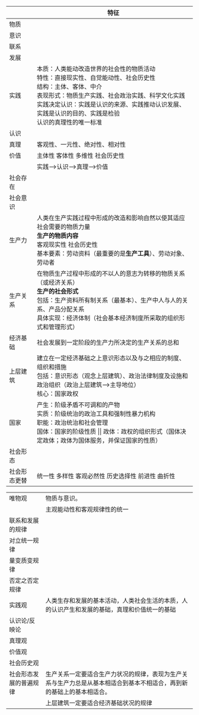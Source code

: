 |      | 特征                               |
| ---- | ---------------------------------- |
| 物质 |  |
| 意识 |  |
| 联系 |  |
| 发展 |  |
| 实践 | 本质：人类能动改造世界的社会性的物质活动<br/>特性：直接现实性、自觉能动性、社会历史性<br />结构：主体、客体、中介<br/>表现形式：物质生产实践、社会政治实践、科学文化实践<br/>实践决定认识：实践是认识的来源、实践推动认识发展、实践是认识的目的、实践是检验<br/>认识的真理性的唯一标准 |
| 认识 |                                    |
| 真理 | 客观性、一元性、绝对性、相对性     |
| 价值 | 主体性 客体性  多维性  社会历史性  |
|  | 实践-->认识-->真理-->价值 |
| 社会存在 | |
| 社会意识 | |
| 生产力 | 人类在生产实践过程中形成的改造和影响自然以使其适应社会需要的物质力量<br/>**生产的物质内容**<br/>客观现实性 社会历史性<br/>基本要素：劳动资料（最重要的是**生产工具**）、劳动对象、劳动者 |
| 生产关系 | 在物质生产过程中形成的不以人的意志为转移的物质关系（或经济关系）<br/>**生产的社会形式**<br/>包括：生产资料所有制关系（最基本）、生产中人与人的关系、产品分配关系<br>具体实现：经济体制（社会基本经济制度所采取的组织形式和管理形式） |
| 经济基础 | 社会发展到一定阶段的生产力所决定的生产关系的总和<br> |
| 上层建筑 | 建立在一定经济基础之上意识形态以及与之相应的制度、组织和措施<br/>包括：意识形态（观念上层建筑）、政治法律制度及设施和政治组织（政治上层建筑-->主导地位）<br>核心：国家政权 |
| 国家 | 产生：阶级矛盾不可调和的产物<br>实质：阶级统治的政治工具和强制性暴力机构<br>职能：政治统治和社会管理<br>国体：国家的阶级性质    \|\|       政体：政权的组织形式（国体决定政体；政体为国体服务，并保证国家的性质） |
| 社会形态 |  |
| 社会形态更替 | 统一性 多样性 客观必然性 历史选择性 前进性 曲折性 |





|                        |                                                              |
| ---------------------- | ------------------------------------------------------------ |
| 唯物观                 | 物质与意识。 |
|                        | 主观能动性和客观规律性的统一                                 |
| 联系和发展的规律       |                                                              |
| 对立统一规律                       |                                                              |
| 量变质变规律                       |                                                              |
| 否定之否定规律                       |                                                              |
| 实践观                 | 人类生存和发展的基本活动，人类社会生活的本质，人的认识产生和发展的基础，真理和价值统一的基础 |
| 认识论/反映论            |                                                              |
| 真理观                 |                                                              |
| 价值观                 |                                                              |
| 社会历史观             |                                                              |
| 社会形态发展的普遍规律 | 生产关系一定要适合生产力状况的规律，表现为生产关系与生产力总是从基本相适合到基本不相适合，再到新的基础上的基本相适合。 |
|                        | 上层建筑一定要适合经济基础状况的规律                         |
